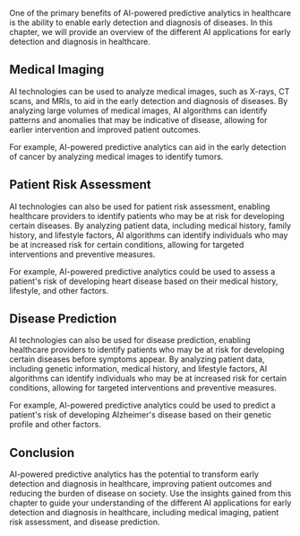 
One of the primary benefits of AI-powered predictive analytics in healthcare is the ability to enable early detection and diagnosis of diseases. In this chapter, we will provide an overview of the different AI applications for early detection and diagnosis in healthcare.

Medical Imaging
---------------

AI technologies can be used to analyze medical images, such as X-rays, CT scans, and MRIs, to aid in the early detection and diagnosis of diseases. By analyzing large volumes of medical images, AI algorithms can identify patterns and anomalies that may be indicative of disease, allowing for earlier intervention and improved patient outcomes.

For example, AI-powered predictive analytics can aid in the early detection of cancer by analyzing medical images to identify tumors.

Patient Risk Assessment
-----------------------

AI technologies can also be used for patient risk assessment, enabling healthcare providers to identify patients who may be at risk for developing certain diseases. By analyzing patient data, including medical history, family history, and lifestyle factors, AI algorithms can identify individuals who may be at increased risk for certain conditions, allowing for targeted interventions and preventive measures.

For example, AI-powered predictive analytics could be used to assess a patient's risk of developing heart disease based on their medical history, lifestyle, and other factors.

Disease Prediction
------------------

AI technologies can also be used for disease prediction, enabling healthcare providers to identify patients who may be at risk for developing certain diseases before symptoms appear. By analyzing patient data, including genetic information, medical history, and lifestyle factors, AI algorithms can identify individuals who may be at increased risk for certain conditions, allowing for targeted interventions and preventive measures.

For example, AI-powered predictive analytics could be used to predict a patient's risk of developing Alzheimer's disease based on their genetic profile and other factors.

Conclusion
----------

AI-powered predictive analytics has the potential to transform early detection and diagnosis in healthcare, improving patient outcomes and reducing the burden of disease on society. Use the insights gained from this chapter to guide your understanding of the different AI applications for early detection and diagnosis in healthcare, including medical imaging, patient risk assessment, and disease prediction.
